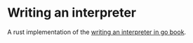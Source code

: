 # Writing an interpreter

A rust implementation of the [writing an interpreter in go book](https://interpreterbook.com).
